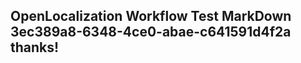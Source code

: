 <properties
ms.topic="hero-topic"
ms.test1="hero-topic"
ms.test2="test"/>

## OpenLocalization Workflow Test MarkDown 3ec389a8-6348-4ce0-abae-c641591d4f2a thanks!
